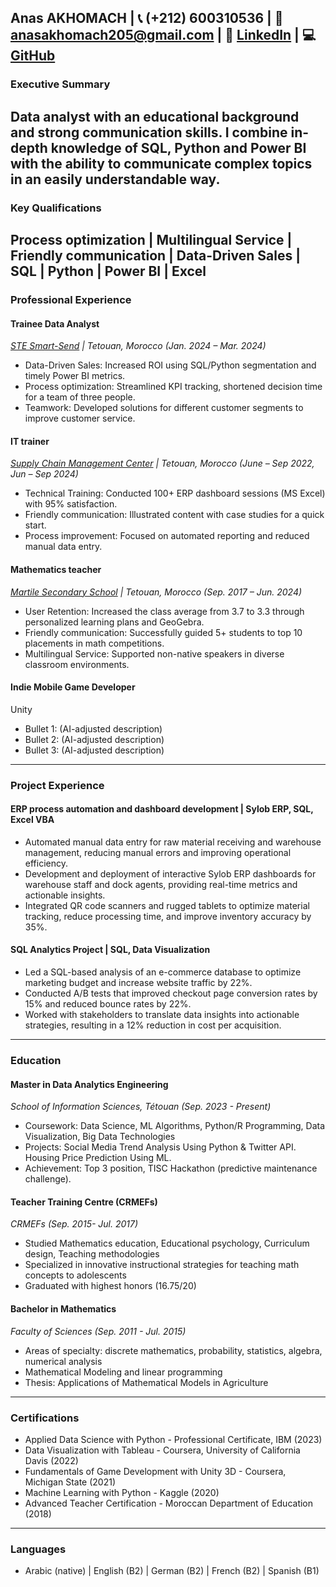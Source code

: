 **Anas AKHOMACH** | 📞 (+212) 600310536 | 📧 [anasakhomach205@gmail.com](mailto:anasakhomach205@gmail.com) | 🔗 [LinkedIn](https://www.linkedin.com/in/anas-akhomach/) | 💻 [GitHub](https://github.com/AnasAkhomach)
---

### Executive Summary

Data analyst with an educational background and strong communication skills. I combine in-depth knowledge of SQL, Python and Power BI with the ability to communicate complex topics in an easily understandable way.
---

### Key Qualifications

Process optimization | Multilingual Service | Friendly communication | Data-Driven Sales | SQL | Python | Power BI | Excel
---

### Professional Experience

#### Trainee Data Analyst

[*STE Smart-Send*](https://annoncelegale.flasheconomie.com/smart-send/) *| Tetouan, Morocco (Jan. 2024 – Mar. 2024)*

* Data-Driven Sales: Increased ROI using SQL/Python segmentation and timely Power BI metrics.
* Process optimization: Streamlined KPI tracking, shortened decision time for a team of three people.
* Teamwork: Developed solutions for different customer segments to improve customer service.

#### IT trainer

[*Supply Chain Management Center*](https://www.scmc.ma/) *| Tetouan, Morocco (June – Sep 2022, Jun – Sep 2024)*

* Technical Training: Conducted 100+ ERP dashboard sessions (MS Excel) with 95% satisfaction.
* Friendly communication: Illustrated content with case studies for a quick start.
* Process improvement: Focused on automated reporting and reduced manual data entry.

#### Mathematics teacher

[*Martile Secondary School*](https://www.facebook.com/ETChamsMartil/?locale=fr_FR) *| Tetouan, Morocco (Sep. 2017 – Jun. 2024)*

* User Retention: Increased the class average from 3.7 to 3.3 through personalized learning plans and GeoGebra.
* Friendly communication: Successfully guided 5+ students to top 10 placements in math competitions.
* Multilingual Service: Supported non-native speakers in diverse classroom environments.

#### Indie Mobile Game Developer

Unity

* Bullet 1: (AI-adjusted description)
* Bullet 2: (AI-adjusted description)
* Bullet 3: (AI-adjusted description)

---

### Project Experience

#### ERP process automation and dashboard development | Sylob ERP, SQL, Excel VBA

* Automated manual data entry for raw material receiving and warehouse management, reducing manual errors and improving operational efficiency.
* Development and deployment of interactive Sylob ERP dashboards for warehouse staff and dock agents, providing real-time metrics and actionable insights.
* Integrated QR code scanners and rugged tablets to optimize material tracking, reduce processing time, and improve inventory accuracy by 35%.

#### SQL Analytics Project | SQL, Data Visualization

* Led a SQL-based analysis of an e-commerce database to optimize marketing budget and increase website traffic by 22%.
* Conducted A/B tests that improved checkout page conversion rates by 15% and reduced bounce rates by 22%.
* Worked with stakeholders to translate data insights into actionable strategies, resulting in a 12% reduction in cost per acquisition.

---

### Education

#### Master in Data Analytics Engineering

*School of Information Sciences, Tétouan (Sep. 2023 - Present)*

* Coursework: Data Science, ML Algorithms, Python/R Programming, Data Visualization, Big Data Technologies
* Projects: Social Media Trend Analysis Using Python &amp; Twitter API. Housing Price Prediction Using ML.
* Achievement: Top 3 position, TISC Hackathon (predictive maintenance challenge).

#### Teacher Training Centre (CRMEFs)

*CRMEFs (Sep. 2015- Jul. 2017)*

*  Studied Mathematics education, Educational psychology, Curriculum design, Teaching methodologies
*  Specialized in innovative instructional strategies for teaching math concepts to adolescents
*  Graduated with highest honors (16.75/20)

#### Bachelor in Mathematics

*Faculty of Sciences (Sep. 2011 - Jul. 2015)*

*  Areas of specialty: discrete mathematics, probability, statistics, algebra, numerical analysis
*  Mathematical Modeling and linear programming
*  Thesis: Applications of Mathematical Models in Agriculture

---

### Certifications

* Applied Data Science with Python - Professional Certificate, IBM (2023)
* Data Visualization with Tableau - Coursera, University of California Davis (2022)
* Fundamentals of Game Development with Unity 3D - Coursera, Michigan State (2021)
* Machine Learning with Python - Kaggle (2020)
* Advanced Teacher Certification - Moroccan Department of Education (2018)

---

### Languages

* Arabic (native) | English (B2) | German (B2) | French (B2) | Spanish (B1)
